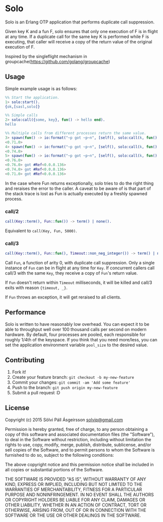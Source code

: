 Solo
====

Solo is an Erlang OTP application that performs duplicate call suppression.

Given key K and a fun F, solo ensures that only one execution of F is in flight at any time.
If a duplicate call for the same key K is performed while F is executing, that caller will
receive a copy of the return value of the original execution of F.

Inspired by the singleflight mechanism in groupcache(https://github.com/golang/groupcache)

## Usage

Simple example usage is as follows:

```erlang
%% Start the application.
1> solo:start().
{ok,[sasl,solo]}

%% Simple calls
2> solo:call({some, key}, fun() -> hello end).
hello

%% Multiple calls from different processes return the same value.
3> spawn(fun() -> io:format("~p got ~p~n", [self(), solo:call(k, fun() -> timer:sleep(3000), erlang:make_ref() end)]) end).
<0.71.0>
4> spawn(fun() -> io:format("~p got ~p~n", [self(), solo:call(k, fun() -> timer:sleep(3000), erlang:make_ref() end)]) end).
<0.74.0>
5> spawn(fun() -> io:format("~p got ~p~n", [self(), solo:call(k, fun() -> timer:sleep(3000), erlang:make_ref() end)]) end).
<0.76.0>
<0.76.0> got #Ref<0.0.0.136>
<0.74.0> got #Ref<0.0.0.136>
<0.71.0> got #Ref<0.0.0.136>
```

In the case where Fun returns exceptionally, solo tries to do the right thing and reraises the error to the caller.
A caveat to be aware of is that part of the stack trace is lost as Fun is actually executed by a freshly spawned process.

### call/2

```erlang
call(Key::term(), Fun::fun()) -> term() | none().
```

Equivalent to `call(Key, Fun, 5000)`.

### call/3

```erlang
call(Key::term(), Fun::fun(), Timeout::non_neg_integer()) -> term() | none().
```

Call `Fun`, a function of arity 0, with duplicate call suppression.
Only a single instance of `Fun` can be in flight at any time for `Key`.
If concurrent callers call call/3 with the same `Key`, they receive a copy of `Fun`'s return value.

If `Fun` doesn't return within `Timeout` milliseconds, it will be killed and call/3 exits with reason `{timeout, _}`.

If `Fun` throws an exception, it will get reraised to all clients.

## Performance

Solo is written to have reasonably low overhead.  You can expect it to be able to throughput well over 100 thousand calls per second on modern hardware.
By default, four processes are pooled, each responsible for roughly 1/4th of the keyspace.
If you think that you need more/less, you can set the application environment variable `pool_size` to the desired value.

## Contributing

1. Fork it!
2. Create your feature branch: `git checkout -b my-new-feature`
3. Commit your changes: `git commit -am 'Add some feature'`
4. Push to the branch: `git push origin my-new-feature`
5. Submit a pull request :D

## License

Copyright (c) 2015 Sölvi Páll Ásgeirsson <solvip@gmail.com>

Permission is hereby granted, free of charge, to any person obtaining a copy
of this software and associated documentation files (the "Software"), to deal
in the Software without restriction, including without limitation the rights
to use, copy, modify, merge, publish, distribute, sublicense, and/or sell
copies of the Software, and to permit persons to whom the Software is
furnished to do so, subject to the following conditions:

The above copyright notice and this permission notice shall be included in all
copies or substantial portions of the Software.

THE SOFTWARE IS PROVIDED "AS IS", WITHOUT WARRANTY OF ANY KIND, EXPRESS OR
IMPLIED, INCLUDING BUT NOT LIMITED TO THE WARRANTIES OF MERCHANTABILITY,
FITNESS FOR A PARTICULAR PURPOSE AND NONINFRINGEMENT. IN NO EVENT SHALL THE
AUTHORS OR COPYRIGHT HOLDERS BE LIABLE FOR ANY CLAIM, DAMAGES OR OTHER
LIABILITY, WHETHER IN AN ACTION OF CONTRACT, TORT OR OTHERWISE, ARISING FROM,
OUT OF OR IN CONNECTION WITH THE SOFTWARE OR THE USE OR OTHER DEALINGS IN THE
SOFTWARE.

